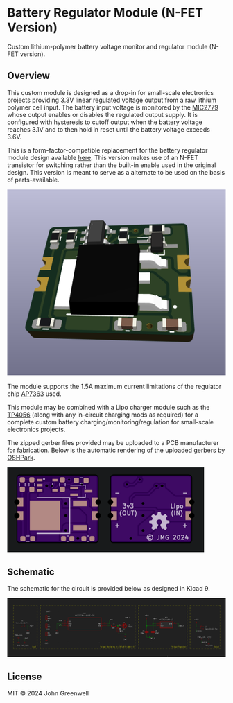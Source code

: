 # Battery Regulator Module (N-FET Version)

Custom lithium-polymer battery voltage monitor and regulator module (N-FET version).

## Overview

This custom module is designed as a drop-in for small-scale electronics projects providing 3.3V linear regulated voltage output from a raw lithium polymer cell input. The battery input voltage is monitored by the [MIC2779](https://www.digikey.com/en/products/detail/microchip-technology/MIC2779L-2YM5-TR/1616864) whose output enables or disables the regulated output supply. It is configured with hysteresis to cutoff output when the battery voltage reaches 3.1V and to then hold in reset until the battery voltage exceeds 3.6V.

This is a form-factor-compatible replacement for the battery regulator module design available [here](https://github.com/johnmgreenwell/battery-reg-module). This version makes use of an N-FET transistor for switching rather than the built-in enable used in the original design. This version is meant to serve as a alternate to be used on the basis of parts-available.

![Battery Regulator Module 3d Render](images/battery-reg-module-fet-3d-ap7363.png)

The module supports the 1.5A maximum current limitations of the regulator chip [AP7363](https://www.digikey.com/en/products/detail/diodes-incorporated/AP7363-33D-13/3829401) used.

This module may be combined with a Lipo charger module such as the [TP4056](https://www.best-microcontroller-projects.com/tp4056.html) (along with any in-circuit charging mods as required) for a complete custom battery charging/monitoring/regulation for small-scale electronics projects.

The zipped gerber files provided may be uploaded to a PCB manufacturer for fabrication. Below is the automatic rendering of the uploaded gerbers by [OSHPark](https://oshpark.com/home).

![Battery Regulator Module FET Gerbers Rendered](images/battery-reg-module-fet-gerbers-rendered.png)

## Schematic

The schematic for the circuit is provided below as designed in Kicad 9.

![Battery Regulator Module Schematic](images/battery-reg-module-fet-schematic.png)

## License

MIT © 2024 John Greenwell